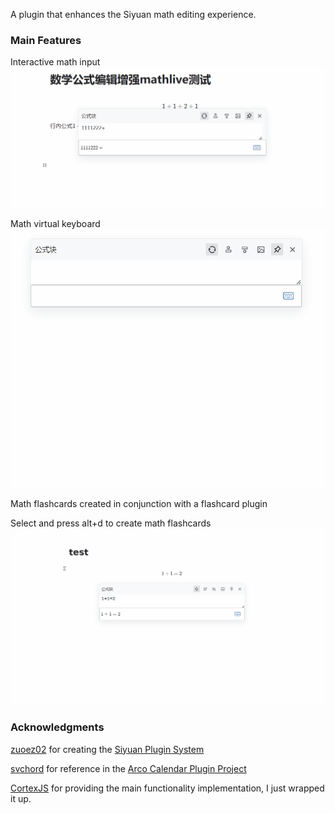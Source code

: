 A plugin that enhances the Siyuan math editing experience.

### Main Features

Interactive math input
![Interactive math input](img/%E4%BA%A4%E4%BA%92%E5%BC%8F%E6%95%B0%E5%AD%A6%E8%BE%93%E5%85%A5.gif)

Math virtual keyboard
![Math virtual keyboard](img/%E6%95%B0%E5%AD%A6%E8%99%9A%E6%8B%9F%E9%94%AE%E7%9B%98.gif)

Math flashcards created in conjunction with a flashcard plugin

Select and press alt+d to create math flashcards
![Alt text](img/%E9%97%AA%E5%8D%A1%E6%8F%92%E4%BB%B6%E9%9B%86%E6%88%90.gif)

### Acknowledgments

[zuoez02](https://github.com/zuoez02) for creating the [Siyuan Plugin System](https://github.com/zuoez02/siyuan-plugin-system)

[svchord](https://github.com/svchord) for reference in the [Arco Calendar Plugin Project](https://github.com/svchord/siyuan-arco-calendar)

[CortexJS](https://cortexjs.io/mathlive/) for providing the main functionality implementation, I just wrapped it up.